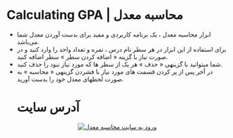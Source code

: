 # Calculating GPA | محاسبه معدل
 - ابزار محاسبه معدل ، یک برنامه کاربردی و مفید برای بدست آوردن معدل شما می‌باشد.
 - برای استفاده از این ابزار در هر سطر نام درس ، نمره و تعداد واحد را وارد کنید و در صورت نیاز با گزینه ­« اضافه کردن سطر » سطر اضافه کنید.
 - شما میتوانید با گزینه­ی « حذف » هر یک از سطر ها که مورد نیاز نبود را حذف کنید.
 - در آخر پس از پر کردن قسمت های مورد نیاز با فشردن گزینه­ی « محاسبه » به صورت لحظه­ای معدل خود را بدست آورید.
   # آدرس سایت
<p align="center">
  <a href="https://alireza-turk-oglan.github.io/Calculating-GPA/" target="_blank">
    <img src="https://img.shields.io/badge/ورود%20به%20سایت%20محاسبه%20معدل-0078d7?style=for-the-badge&logo=google-chrome&logoColor=white" alt="ورود به سایت محاسبه معدل"/>
  </a>
</p>
